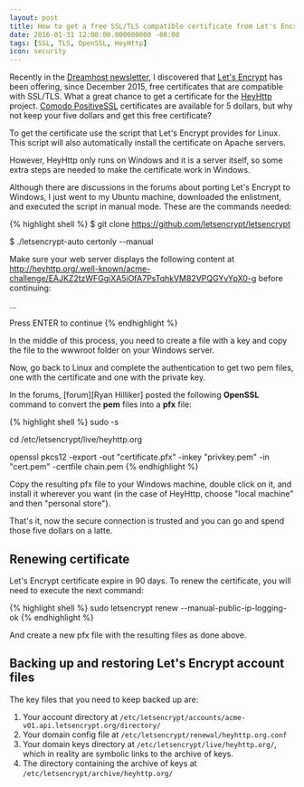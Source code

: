 ```yaml
---
layout: post
title: How to get a free SSL/TLS compatible certificate from Let's Encrypt and make it work in Windows.
date: 2016-01-31 12:00:00.000000000 -08:00
tags: [SSL, TLS, OpenSSL, HeyHttp]
icon: security
---
```


Recently in the [Dreamhost newsletter][newsletter], I discovered that [Let's Encrypt][letsencrypt] has been offering, since December 2015, free certificates that are compatible with SSL/TLS. What a great chance to get a certificate for the [HeyHttp][heyhttp] project. [Comodo PositiveSSL][positivessl] certificates are available for 5 dollars, but why not keep your five dollars and get this free certificate?

To get the certificate use the script that Let's Encrypt provides for Linux. This script will also automatically install the certificate on Apache servers.

However, HeyHttp only runs on Windows and it is a server itself, so some extra steps are needed to make the certificate work in Windows.

Although there are discussions in the forums about porting Let's Encrypt to Windows, I just went to my Ubuntu machine, downloaded the enlistment, and executed the script in manual mode. These are the commands needed:

{% highlight shell %}
$ git clone https://github.com/letsencrypt/letsencrypt

$ ./letsencrypt-auto certonly --manual

Make sure your web server displays the following content at
http://heyhttp.org/.well-known/acme-challenge/EAJKZ2tzWFGgiXA5iOfA7PsTqhkVM82VPQGYvYpX0-g before continuing:

...

Press ENTER to continue
{% endhighlight %}

In the middle of this process, you need to create a file with a key and copy the file to the wwwroot folder on your Windows server.

Now, go back to Linux and complete the authentication to get two pem files, one with the certificate and one with the private key.

In the forums, [forum][Ryan Hilliker] posted the following **OpenSSL** command to convert the **pem** files into a **pfx** file:

{% highlight shell %}
sudo -s

cd /etc/letsencrypt/live/heyhttp.org

openssl pkcs12 -export -out "certificate.pfx" -inkey "privkey.pem" -in "cert.pem" -certfile chain.pem
{% endhighlight %}

Copy the resulting pfx file to your Windows machine, double click on it, and install it wherever you want (in the case of HeyHttp, choose "local machine" and then "personal store").

That's it, now the secure connection is trusted and you can go and spend those five dollars on a latte.

## Renewing certificate

Let's Encrypt certificate expire in 90 days. To renew the certificate, you will need to execute the next command:

{% highlight shell %}
sudo letsencrypt renew --manual-public-ip-logging-ok
{% endhighlight %}

And create a new pfx file with the resulting files as done above.

## Backing up and restoring Let's Encrypt account files

The key files that you need to keep backed up are:

1. Your account directory at `/etc/letsencrypt/accounts/acme-v01.api.letsencrypt.org/directory/`
2. Your domain config file at `/etc/letsencrypt/renewal/heyhttp.org.conf`
3. Your domain keys directory at `/etc/letsencrypt/live/heyhttp.org/`, which in reality are symbolic links to the archive of keys.
4. The directory containing the archive of keys at `/etc/letsencrypt/archive/heyhttp.org/`



[newsletter]: https://www.dreamhost.com/newsletter/0116.html
[letsencrypt]: https://letsencrypt.org/
[heyhttp]: https://heyhttp.org/
[positivessl]: https://www.ssls.com/ssl-certificates/comodo-positivessl?years=3
[community]: https://community.letsencrypt.org/t/how-to-get-letsencrypt-working-with-iis-manually/6512


